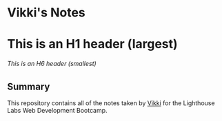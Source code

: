 # Vikki's Notes

# This is an H1 header (largest)

###### This is an H6 header (smallest)

## Summary

This repository contains all of the notes taken by [Vikki](https://github.com/vikkisupurrbe) for the Lighthouse Labs Web Development Bootcamp.
